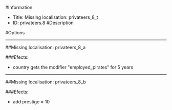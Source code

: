 #Information
 - Title: Missing localisation: privateers_8_t
 - ID: privateers.8
#Description

#Options

___
##Missing localisation: privateers_8_a

###Efects:<ul><li>country gets the modifier "employed_pirates" for 5 years</li></ul>

___
##Missing localisation: privateers_8_b

###Efects:<ul><li>add prestige = 10</li></ul>
